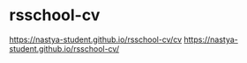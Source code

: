 # rsschool-cv
https://nastya-student.github.io/rsschool-cv/cv
https://nastya-student.github.io/rsschool-cv/

